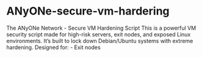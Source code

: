 # ANyONe-secure-vm-hardering
The ANyONe Network - Secure VM Hardening Script  This is a powerful VM security script made for high-risk servers, exit nodes, and exposed Linux environments. It’s built to lock down Debian/Ubuntu systems with extreme hardening.  Designed for: - Exit nodes 

